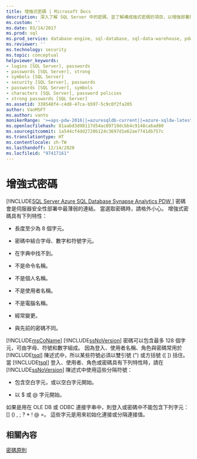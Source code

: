 ```yaml
---
title: 增強式密碼 | Microsoft Docs
description: 深入了解 SQL Server 中的密碼，並了解構成強式密碼的項目，以增強部署的安全性。
ms.custom: ''
ms.date: 03/14/2017
ms.prod: sql
ms.prod_service: database-engine, sql-database, sql-data-warehouse, pdw
ms.reviewer: ''
ms.technology: security
ms.topic: conceptual
helpviewer_keywords:
- logins [SQL Server], passwords
- passwords [SQL Server], strong
- symbols [SQL Server]
- security [SQL Server], passwords
- passwords [SQL Server], symbols
- characters [SQL Server], password policies
- strong passwords [SQL Server]
ms.assetid: 338548f4-c4d8-47ca-b597-5c9c0f2fa205
author: VanMSFT
ms.author: vanto
monikerRange: '>=aps-pdw-2016||=azuresqldb-current||=azure-sqldw-latest||>=sql-server-2016||>=sql-server-linux-2017||=azuresqldb-mi-current'
ms.openlocfilehash: 81aabd3d98117d54ac09719dcbb4c9148ca6ad80
ms.sourcegitcommit: 1a544cf4dd2720b124c3697d1e62ae7741db757c
ms.translationtype: HT
ms.contentlocale: zh-TW
ms.lasthandoff: 12/14/2020
ms.locfileid: "97417161"
---
```

# <a name="strong-passwords"></a>增強式密碼
[!INCLUDE[SQL Server Azure SQL Database Synapse Analytics PDW ](../../includes/applies-to-version/sql-asdb-asdbmi-asa-pdw.md)]
  密碼會是伺服器安全性部署中最薄弱的連結。 當選取密碼時，請格外小心。 增強式密碼具有下列特性：  
  
-   長度至少為 8 個字元。  
  
-   密碼中結合字母、數字和符號字元。  
  
-   在字典中找不到。  
  
-   不是命令名稱。  
  
-   不是個人名稱。  
  
-   不是使用者名稱。  
  
-   不是電腦名稱。  
  
-   經常變更。  
  
-   與先前的密碼不同。  
  
 [!INCLUDE[msCoName](../../includes/msconame-md.md)] [!INCLUDE[ssNoVersion](../../includes/ssnoversion-md.md)] 密碼可以包含最多 128 個字元，可由字母、符號和數字組成。 因為登入、使用者名稱、角色與密碼常用於 [!INCLUDE[tsql](../../includes/tsql-md.md)] 陳述式中，所以某些符號必須以雙引號 (") 或方括號 ([ ]) 括住。 當 [!INCLUDE[tsql](../../includes/tsql-md.md)] 登入、使用者、角色或密碼具有下列特性時，請在 [!INCLUDE[ssNoVersion](../../includes/ssnoversion-md.md)] 陳述式中使用這些分隔符號：  
  
-   包含空白字元，或以空白字元開始。  
  
-   以 $ 或 \@ 字元開始。  
  
 如果是用在 OLE DB 或 ODBC 連接字串中，則登入或密碼中不能包含下列字元：[] () , ; ? * ! \@ =。 這些字元是用來初始化連接或分隔連接值。  
  
## <a name="related-content"></a>相關內容  
 [密碼原則](../../relational-databases/security/password-policy.md)  
  
  
